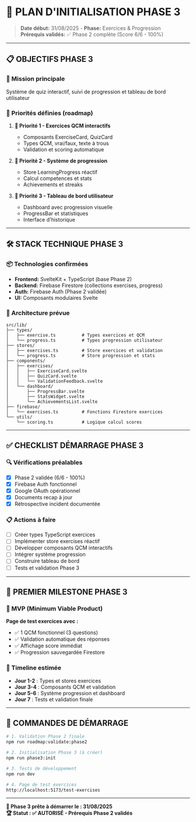 # 🎯 **PLAN D'INITIALISATION PHASE 3**

> **Date début:** 31/08/2025 - **Phase:** Exercices & Progression  
> **Prérequis validés:** ✅ Phase 2 complète (Score 6/6 - 100%)

---

## 📋 **OBJECTIFS PHASE 3**

### **🎯 Mission principale**

Système de quiz interactif, suivi de progression et tableau de bord utilisateur

### **🎯 Priorités définies (roadmap)**

1. **🥇 Priorité 1 - Exercices QCM interactifs**

   - Composants ExerciseCard, QuizCard
   - Types QCM, vrai/faux, texte à trous
   - Validation et scoring automatique

2. **🥈 Priorité 2 - Système de progression**

   - Store LearningProgress réactif
   - Calcul competences et stats
   - Achievements et streaks

3. **🥉 Priorité 3 - Tableau de bord utilisateur**
   - Dashboard avec progression visuelle
   - ProgressBar et statistiques
   - Interface d'historique

---

## 🛠️ **STACK TECHNIQUE PHASE 3**

### **📦 Technologies confirmées**

- **Frontend:** SvelteKit + TypeScript (base Phase 2)
- **Backend:** Firebase Firestore (collections exercises, progress)
- **Auth:** Firebase Auth (Phase 2 validée)
- **UI:** Composants modulaires Svelte

### **📁 Architecture prévue**

```
src/lib/
├── types/
│   ├── exercise.ts          # Types exercices et QCM
│   └── progress.ts          # Types progression utilisateur
├── stores/
│   ├── exercises.ts         # Store exercices et validation
│   └── progress.ts          # Store progression et stats
├── components/
│   ├── exercises/
│   │   ├── ExerciseCard.svelte
│   │   ├── QuizCard.svelte
│   │   └── ValidationFeedback.svelte
│   └── dashboard/
│       ├── ProgressBar.svelte
│       ├── StatsWidget.svelte
│       └── AchievementsList.svelte
├── firebase/
│   └── exercises.ts         # Fonctions Firestore exercices
└── utils/
    └── scoring.ts           # Logique calcul scores
```

---

## ✅ **CHECKLIST DÉMARRAGE PHASE 3**

### **🔍 Vérifications préalables**

- [x] Phase 2 validée (6/6 - 100%)
- [x] Firebase Auth fonctionnel
- [x] Google OAuth opérationnel
- [x] Documents recap à jour
- [x] Rétrospective incident documentée

### **📋 Actions à faire**

- [ ] Créer types TypeScript exercices
- [ ] Implémenter store exercises réactif
- [ ] Développer composants QCM interactifs
- [ ] Intégrer système progression
- [ ] Construire tableau de bord
- [ ] Tests et validation Phase 3

---

## 🎯 **PREMIER MILESTONE PHASE 3**

### **🎪 MVP (Minimum Viable Product)**

**Page de test exercices avec :**

- ✅ 1 QCM fonctionnel (3 questions)
- ✅ Validation automatique des réponses
- ✅ Affichage score immédiat
- ✅ Progression sauvegardée Firestore

### **📅 Timeline estimée**

- **Jour 1-2** : Types et stores exercices
- **Jour 3-4** : Composants QCM et validation
- **Jour 5-6** : Système progression et dashboard
- **Jour 7** : Tests et validation finale

---

## 🚀 **COMMANDES DE DÉMARRAGE**

```bash
# 1. Validation Phase 2 finale
npm run roadmap:validate:phase2

# 2. Initialisation Phase 3 (à créer)
npm run phase3:init

# 3. Tests de développement
npm run dev

# 4. Page de test exercices
http://localhost:5173/test-exercises
```

---

**📅 Phase 3 prête à démarrer le : 31/08/2025**  
**🏆 Statut : ✅ AUTORISÉ - Prérequis Phase 2 validés**
